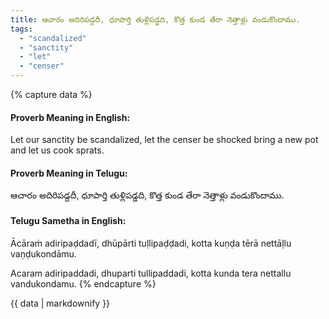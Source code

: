 ```yaml
---
title: ఆచారం అదిరిపడ్దదీ, ధూపార్తి తుళ్లిపడ్డది, కొత్త కుండ తేరా నెత్తాళ్లు వండుకొందాము.
tags:
  - "scandalized"
  - "sanctity"
  - "let"
  - "censer"
---
```


{% capture data %}
#### Proverb Meaning in English:
Let our sanctity be scandalized, let the censer be shocked bring a new pot and let us cook sprats.

#### Proverb Meaning in Telugu:
ఆచారం అదిరిపడ్దదీ, ధూపార్తి తుళ్లిపడ్డది, కొత్త కుండ తేరా నెత్తాళ్లు వండుకొందాము.

#### Telugu Sametha in English:
Ācāraṁ adiripaḍdadī, dhūpārti tuḷlipaḍḍadi, kotta kuṇḍa tērā nettāḷlu vaṇḍukondāmu.

Acaram adiripaddadi, dhuparti tullipaddadi, kotta kunda tera nettallu vandukondamu.
{% endcapture %}

{{ data | markdownify }}

